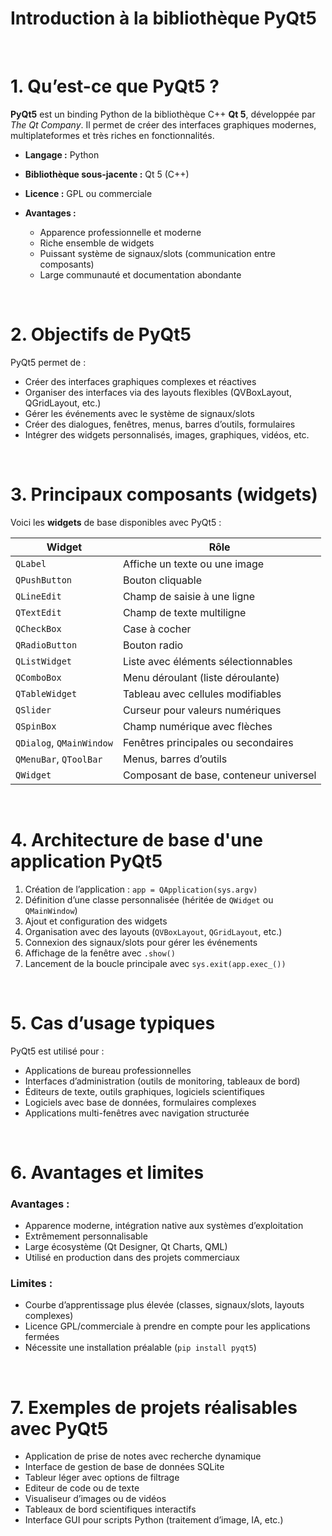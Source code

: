 # Introduction à la bibliothèque **PyQt5**

<br/>

# 1. Qu’est-ce que **PyQt5** ?

**PyQt5** est un binding Python de la bibliothèque C++ **Qt 5**, développée par *The Qt Company*.
Il permet de créer des interfaces graphiques modernes, multiplateformes et très riches en fonctionnalités.

* **Langage :** Python
* **Bibliothèque sous-jacente :** Qt 5 (C++)
* **Licence :** GPL ou commerciale
* **Avantages :**

  * Apparence professionnelle et moderne
  * Riche ensemble de widgets
  * Puissant système de signaux/slots (communication entre composants)
  * Large communauté et documentation abondante

<br/>

# 2. Objectifs de **PyQt5**

PyQt5 permet de :

* Créer des interfaces graphiques complexes et réactives
* Organiser des interfaces via des layouts flexibles (QVBoxLayout, QGridLayout, etc.)
* Gérer les événements avec le système de signaux/slots
* Créer des dialogues, fenêtres, menus, barres d’outils, formulaires
* Intégrer des widgets personnalisés, images, graphiques, vidéos, etc.

<br/>

# 3. Principaux composants (widgets)

Voici les **widgets** de base disponibles avec PyQt5 :

| Widget                   | Rôle                                   |
| ------------------------ | -------------------------------------- |
| `QLabel`                 | Affiche un texte ou une image          |
| `QPushButton`            | Bouton cliquable                       |
| `QLineEdit`              | Champ de saisie à une ligne            |
| `QTextEdit`              | Champ de texte multiligne              |
| `QCheckBox`              | Case à cocher                          |
| `QRadioButton`           | Bouton radio                           |
| `QListWidget`            | Liste avec éléments sélectionnables    |
| `QComboBox`              | Menu déroulant (liste déroulante)      |
| `QTableWidget`           | Tableau avec cellules modifiables      |
| `QSlider`                | Curseur pour valeurs numériques        |
| `QSpinBox`               | Champ numérique avec flèches           |
| `QDialog`, `QMainWindow` | Fenêtres principales ou secondaires    |
| `QMenuBar`, `QToolBar`   | Menus, barres d’outils                 |
| `QWidget`                | Composant de base, conteneur universel |

<br/>

# 4. Architecture de base d'une application PyQt5

1. Création de l’application : `app = QApplication(sys.argv)`
2. Définition d’une classe personnalisée (héritée de `QWidget` ou `QMainWindow`)
3. Ajout et configuration des widgets
4. Organisation avec des layouts (`QVBoxLayout`, `QGridLayout`, etc.)
5. Connexion des signaux/slots pour gérer les événements
6. Affichage de la fenêtre avec `.show()`
7. Lancement de la boucle principale avec `sys.exit(app.exec_())`

<br/>

# 5. Cas d’usage typiques

PyQt5 est utilisé pour :

* Applications de bureau professionnelles
* Interfaces d’administration (outils de monitoring, tableaux de bord)
* Éditeurs de texte, outils graphiques, logiciels scientifiques
* Logiciels avec base de données, formulaires complexes
* Applications multi-fenêtres avec navigation structurée

<br/>

# 6. Avantages et limites

### Avantages :

* Apparence moderne, intégration native aux systèmes d’exploitation
* Extrêmement personnalisable
* Large écosystème (Qt Designer, Qt Charts, QML)
* Utilisé en production dans des projets commerciaux

### Limites :

* Courbe d’apprentissage plus élevée (classes, signaux/slots, layouts complexes)
* Licence GPL/commerciale à prendre en compte pour les applications fermées
* Nécessite une installation préalable (`pip install pyqt5`)

<br/>

# 7. Exemples de projets réalisables avec PyQt5

* Application de prise de notes avec recherche dynamique
* Interface de gestion de base de données SQLite
* Tableur léger avec options de filtrage
* Editeur de code ou de texte
* Visualiseur d’images ou de vidéos
* Tableaux de bord scientifiques interactifs
* Interface GUI pour scripts Python (traitement d’image, IA, etc.)


